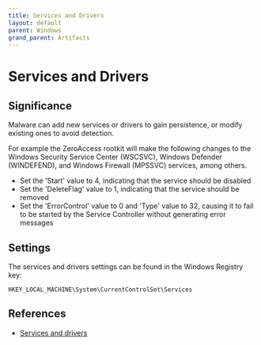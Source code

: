 ```yaml
---
title: Services and Drivers
layout: default
parent: Windows
grand_parent: Artifacts
---
```


# Services and Drivers

## Significance

Malware can add new services or drivers to gain persistence, or modify existing
ones to avoid detection.

For example the ZeroAccess rootkit will make the following changes to the
Windows Security Service Center (WSCSVC), Windows Defender (WINDEFEND), and
Windows Firewall (MPSSVC) services, among others.

* Set the 'Start' value to 4, indicating that the service should be disabled
* Set the 'DeleteFlag' value to 1, indicating that the service should be removed
* Set the 'ErrorControl' value to 0 and 'Type' value to 32, causing it to fail to be started by the Service Controller without generating error messages

## Settings

The services and drivers settings can be found in the Windows Registry key:

```
HKEY_LOCAL_MACHINE\System\CurrentControlSet\Services
```

## References

* [Services and drivers](https://winreg-kb.readthedocs.io/en/latest/sources/system-keys/Services-and-drivers.html)

